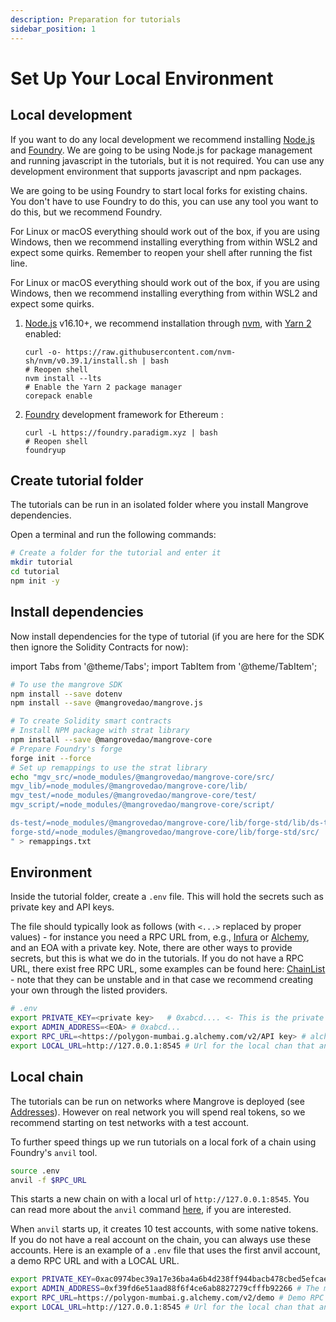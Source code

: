 ```yaml
---
description: Preparation for tutorials
sidebar_position: 1
---
```


# Set Up Your Local Environment

## Local development

If you want to do any local development we recommend installing [Node.js](https://nodejs.org/en/) and [Foundry](https://book.getfoundry.sh/getting-started/installation.html).
We are going to be using Node.js for package management and running javascript in the tutorials, but it is not required. You can use any development environment that supports javascript and npm packages.

We are going to be using Foundry to start local forks for existing chains. You don't have to use Foundry to do this, you can use any tool you want to do this, but we recommend Foundry.

For Linux or macOS everything should work out of the box, if you are using Windows, then we recommend installing everything from within WSL2 and expect some quirks.
Remember to reopen your shell after running the fist line.

For Linux or macOS everything should work out of the box, if you are using Windows, then we recommend installing everything from within WSL2 and expect some quirks.

1. [Node.js](https://nodejs.org/en/) v16.10+, we recommend installation through [nvm](https://github.com/nvm-sh/nvm#installing-and-updating), with [Yarn 2](https://yarnpkg.com/getting-started/install) enabled:

    ```shell
    curl -o- https://raw.githubusercontent.com/nvm-sh/nvm/v0.39.1/install.sh | bash
    # Reopen shell
    nvm install --lts
    # Enable the Yarn 2 package manager
    corepack enable
    ```

2. [Foundry](https://book.getfoundry.sh/getting-started/installation.html) development framework for Ethereum :

    ```shell
    curl -L https://foundry.paradigm.xyz | bash
    # Reopen shell
    foundryup
    ```

## Create tutorial folder

The tutorials can be run in an isolated folder where you install Mangrove dependencies.

Open a terminal and run the following commands:

```bash
# Create a folder for the tutorial and enter it
mkdir tutorial
cd tutorial
npm init -y
```

## Install dependencies

Now install dependencies for the type of tutorial (if you are here for the SDK then ignore the Solidity Contracts for now):

import Tabs from '@theme/Tabs';
import TabItem from '@theme/TabItem';

<Tabs>

<TabItem value="sdk" label="SDK" default>

```bash
# To use the mangrove SDK
npm install --save dotenv
npm install --save @mangrovedao/mangrove.js
```

</TabItem>

<TabItem value="solidity" label="Solidity Contracts" default>

```bash
# To create Solidity smart contracts
# Install NPM package with strat library
npm install --save @mangrovedao/mangrove-core
# Prepare Foundry's forge
forge init --force
# Set up remappings to use the strat library
echo "mgv_src/=node_modules/@mangrovedao/mangrove-core/src/
mgv_lib/=node_modules/@mangrovedao/mangrove-core/lib/
mgv_test/=node_modules/@mangrovedao/mangrove-core/test/
mgv_script/=node_modules/@mangrovedao/mangrove-core/script/

ds-test/=node_modules/@mangrovedao/mangrove-core/lib/forge-std/lib/ds-test/src/
forge-std/=node_modules/@mangrovedao/mangrove-core/lib/forge-std/src/
" > remappings.txt
```

</TabItem>

</Tabs>

## Environment

Inside the tutorial folder, create a `.env` file. This will hold the secrets such as private key and API keys.

The file should typically look as follows (with `<...>` replaced by proper values) - for instance you need a RPC URL from, e.g., [Infura](https://infura.io/) or [Alchemy](https://www.alchemy.com/), and an EOA with a private key. Note, there are other ways to provide secrets, but this is what we do in the tutorials. If you do not have a RPC URL, there exist free RPC URL, some examples can be found here: [ChainList](https://chainlist.org/) - note that they can be unstable and in that case we recommend creating your own through the listed providers.

```bash
# .env
export PRIVATE_KEY=<private key>   # 0xabcd.... <- This is the private key you'll be using in the tutorial - a test key for the Polygon Mumbai network
export ADMIN_ADDRESS=<EOA> # 0xabcd...
export RPC_URL=<https://polygon-mumbai.g.alchemy.com/v2/API key> # alchemy or infura node url for Polygon Mumbai
export LOCAL_URL=http://127.0.0.1:8545 # Url for the local chan that anvil starts (see next section)
```

## Local chain

The tutorials can be run on networks where Mangrove is deployed (see [Addresses](../../contracts/technical-references/contract-addresses.md)). However on real network you will spend real tokens, so we recommend starting on test networks with a test account.

To further speed things up we run tutorials on a local fork of a chain using Foundry's `anvil` tool.

```bash title="How to fork an existing chain"
source .env
anvil -f $RPC_URL
```

This starts a new chain on with a local url of `http://127.0.0.1:8545`. You can read more about the `anvil` command [here](https://book.getfoundry.sh/reference/anvil/), if you are interested.

When `anvil` starts up, it creates 10 test accounts, with some native tokens. If you do not have a real account on the chain, you can always use these accounts. Here is an example of a `.env` file that uses the first anvil account, a demo RPC URL and with a LOCAL URL.

``` bash title=".env file"
export PRIVATE_KEY=0xac0974bec39a17e36ba4a6b4d238ff944bacb478cbed5efcae784d7bf4f2ff80 # The first anvil private key
export ADMIN_ADDRESS=0xf39fd6e51aad88f6f4ce6ab8827279cfffb92266 # The matching public key, to the first anvil private key
export RPC_URL=https://polygon-mumbai.g.alchemy.com/v2/demo # Demo RPC provided by alchemy
export LOCAL_URL=http://127.0.0.1:8545 # Url for the local chan that anvil starts
```
